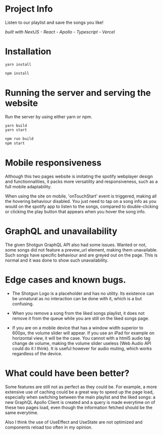# Project Info
Listen to our playlist and save the songs you like!

*built with NextJS - React - Apollo - Typescript - Vercel*

# Installation
```bash
yarn install
```
```bash
npm install
```

# Running the server and serving the website

Run the server by using either yarn or npm.
```bash
yarn build
yarn start
```
```bash
npm run build
npm start
```

# Mobile responsiveness
Although this two pages website is imitating the spotify webplayer design and functionnalities, it packs more versatility and responsiveness, such as a full mobile adaptability.

When using the site on mobile, 'onTouchStart' event is triggered, making all the hovering behaviour disabled.
You just need to tap on a song info as you would on the spotify app to listen to the songs, compared to double-clicking or clicking the play button that appears when you hover the song info.

# GraphQL and unavailability
The given Shotgun GraphQL API also had some issues. Wanted or not, some songs did not feature a prevew_url element, making them unavailable. Such songs have specific behaviour and are greyed out on the page. This is normal and it was done to show such unavailability.

# Edge cases and known bugs.
- The Shotgun Logo is a placeholder and has no utility. Its existence can be unnatural as no interaction can be done with it, which is a but confusing.

- When you remove a song from the liked songs playlist, it does not remove it from the queue while you are still on the liked songs page.

- If you are on a mobile device that has a window width superior to 600px, the volume slider will appear. If you use an iPad for example on horizontal view, it will be the case. You cannot with a html5 audio tag change de volume, making the volume slider useless (Web Audio API could do it I think). It is useful however for audio muting, which works regardless of the device.

# What could have been better?
Some features are still not as perfect as they could be. For example, a more extensive use of caching could be a great way to speed up the page load, especially when switching between the main playlist and the liked songs: a new GraphQL Apollo Client is created and a query is made everytime on of these two pages load, even though the information fetched should be the same everytime.

Also I think the use of UseEffect and UseState are not optimized and components reload too often in my opinion.
